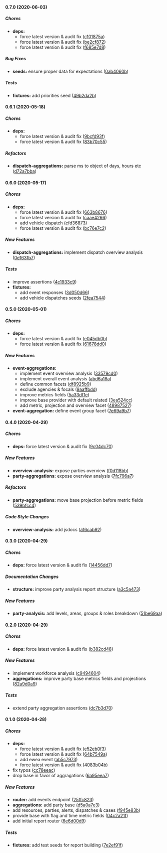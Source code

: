 #### 0.7.0 (2020-06-03)

##### Chores

* **deps:**
  *  force latest version & audit fix ([c101875a](https://github.com/codetanzania/ewea-reports/commit/c101875ab694464831dfb479b6bdf939a3be6dad))
  *  force latest version & audit fix ([be2cf872](https://github.com/codetanzania/ewea-reports/commit/be2cf87257fdc3bccb2f6a3fe22f5996eefa9412))
  *  force latest version & audit fix ([f685e7d8](https://github.com/codetanzania/ewea-reports/commit/f685e7d8a01a7bd993cada7070cfd17396ce8644))

##### Bug Fixes

* **seeds:**  ensure proper data for expectations ([0ab4060b](https://github.com/codetanzania/ewea-reports/commit/0ab4060b6ae74de06108defa26817f734286eb3c))

##### Tests

* **fixtures:**  add priorities seed ([49b2da2b](https://github.com/codetanzania/ewea-reports/commit/49b2da2b97933efe1496e302bdcb7204bcfa13fd))

#### 0.6.1 (2020-05-18)

##### Chores

* **deps:**
  *  force latest version & audit fix ([9bcfd93f](https://github.com/codetanzania/ewea-reports/commit/9bcfd93f58bfd354724ddafd1f5208a70b2abb7b))
  *  force latest version & audit fix ([83b70c55](https://github.com/codetanzania/ewea-reports/commit/83b70c554dc89e9630bfc06ba1d850f2afacd0a9))

##### Refactors

* **dispatch-aggregations:**  parse ms to object of days, hours etc ([d72a7bba](https://github.com/codetanzania/ewea-reports/commit/d72a7bba189deb9fd71cd3f722d1779a4c431ec1))

#### 0.6.0 (2020-05-17)

##### Chores

* **deps:**
  *  force latest version & audit fix ([663b8676](https://github.com/codetanzania/ewea-reports/commit/663b8676dcf96d01f95d317741a050616df730bd))
  *  force latest version & audit fix ([caae4266](https://github.com/codetanzania/ewea-reports/commit/caae426648eda73daad332e04b7be4b352073261))
  *  add vehicle dispatch ([cfd36873](https://github.com/codetanzania/ewea-reports/commit/cfd36873137aa5c582fa04370e84a61556d5657e))
  *  force latest version & audit fix ([bc76e7c2](https://github.com/codetanzania/ewea-reports/commit/bc76e7c217e951c704428524ca969b930441ea7c))

##### New Features

* **dispatch-aggregations:**  implement dispatch overview analysis ([0e163fb7](https://github.com/codetanzania/ewea-reports/commit/0e163fb7b1a676162c1616c3804fee3a36c09734))

##### Tests

*  improve assertions ([4c1933c9](https://github.com/codetanzania/ewea-reports/commit/4c1933c91c26630777c4fc2236eb3e5562fa9062))
* **fixtures:**
  *  add event responses ([3d050d66](https://github.com/codetanzania/ewea-reports/commit/3d050d663c4519da39d571960bbfa20bde22926c))
  *  add vehicle dispatches seeds ([2fea7544](https://github.com/codetanzania/ewea-reports/commit/2fea7544505253da417c4a4f9e44a2c32bb0bdb3))

#### 0.5.0 (2020-05-01)

##### Chores

* **deps:**
  *  force latest version & audit fix ([e045db0b](https://github.com/codetanzania/ewea-reports/commit/e045db0b458c85aa034d674ec19a19449327ab23))
  *  force latest version & audit fix ([61678dd0](https://github.com/codetanzania/ewea-reports/commit/61678dd0cb9f3e076b75424b7fd4acd9b21ba804))

##### New Features

* **event-aggregations:**
  *  implement event overview analysis ([33579cd0](https://github.com/codetanzania/ewea-reports/commit/33579cd0ea9004ea75fb55dfce1969323e82e94c))
  *  implement overall event analysis ([abd6a18a](https://github.com/codetanzania/ewea-reports/commit/abd6a18ac3a27df3492f0db4ea2d9010bd6307e9))
  *  define common facets ([df8925b9](https://github.com/codetanzania/ewea-reports/commit/df8925b90b96c7c77b4122c6c2ab1991b610bc7c))
  *  exclude agencies & focals ([9aaffbdd](https://github.com/codetanzania/ewea-reports/commit/9aaffbddd71e4f46f5abd179bfeeb9fe5dccfc20))
  *  improve metrics fields ([5a33df1e](https://github.com/codetanzania/ewea-reports/commit/5a33df1e16c8ea98617bbf07fdecc29ca9d2779f))
  *  improve base provider with default related ([3ea524cc](https://github.com/codetanzania/ewea-reports/commit/3ea524cc7d28a4096e7da537232943ac6be15639))
  *  add metric, projection and overview facet ([48987527](https://github.com/codetanzania/ewea-reports/commit/4898752758c00a030a826d42887b1e44d72c8dc0))
* **event-aggregation:**  define event group facet ([7e69a9b7](https://github.com/codetanzania/ewea-reports/commit/7e69a9b744180a4254953862332744a8085e3e61))

#### 0.4.0 (2020-04-29)

##### Chores

* **deps:**  force latest version & audit fix ([9c04dc70](https://github.com/codetanzania/ewea-reports/commit/9c04dc7056063835a0d78f08e5dda8a297ad2760))

##### New Features

* **overview-analysis:**  expose parties overview ([f0d118bb](https://github.com/codetanzania/ewea-reports/commit/f0d118bb3b4cac32feb271b7c6514cc06f8d3f75))
* **party-aggregations:**  expose overview analysis ([7fc796a7](https://github.com/codetanzania/ewea-reports/commit/7fc796a720bb7b63a2d56a1515e4dda469c588a7))

##### Refactors

* **party-aggregations:**  move base projection before metric fields ([539bfcc4](https://github.com/codetanzania/ewea-reports/commit/539bfcc47e72a5577c8d7614220ee3b626203e76))

##### Code Style Changes

* **overview-analysis:**  add jsdocs ([a16cab92](https://github.com/codetanzania/ewea-reports/commit/a16cab92a0af4a03fc861a7d402659a6d16a4602))

#### 0.3.0 (2020-04-29)

##### Chores

* **deps:**  force latest version & audit fix ([14456dd7](https://github.com/codetanzania/ewea-reports/commit/14456dd720c0e96221b68da73736f7c669ce429f))

##### Documentation Changes

* **structure:**  improve party analysis report structure ([a3c5a473](https://github.com/codetanzania/ewea-reports/commit/a3c5a473d54095ce7dcf57ccac1162529d9b8789))

##### New Features

* **party-analysis:**  add levels, areas, groups & roles breakdown ([51be69aa](https://github.com/codetanzania/ewea-reports/commit/51be69aa638987f51c46e2ef60e975a5bb27f1fe))

#### 0.2.0 (2020-04-29)

##### Chores

* **deps:**  force latest version & audit fix ([b382cd48](https://github.com/codetanzania/ewea-reports/commit/b382cd484244bda168578d69f78b67e55e682fdc))

##### New Features

*  implement workforce analysis ([c9494604](https://github.com/codetanzania/ewea-reports/commit/c9494604b446b8b028db4c29deecc3f0853af73f))
* **aggregations:**  improve party base metrics fields and projections ([82a9d0a9](https://github.com/codetanzania/ewea-reports/commit/82a9d0a99dd4462ce91717ee1c5a801585515199))

##### Tests

*  extend party aggregation assertions ([dc7b3d70](https://github.com/codetanzania/ewea-reports/commit/dc7b3d70cbb2e56800b4418f0a6a1965023cac01))

#### 0.1.0 (2020-04-28)

##### Chores

* **deps:**
  *  force latest version & audit fix ([e52eb0f3](https://github.com/codetanzania/ewea-reports/commit/e52eb0f3ff476090d4b662478e04fdd94b5ca8ec))
  *  force latest version & audit fix ([64b7549a](https://github.com/codetanzania/ewea-reports/commit/64b7549a27f127ffc48f20a5c44dcd97756529d7))
  *  add ewea event ([ab5c7973](https://github.com/codetanzania/ewea-reports/commit/ab5c7973f4b86e52d25ae0cf9e057bbf56632d9b))
  *  force latest version & audit fix ([4083b04b](https://github.com/codetanzania/ewea-reports/commit/4083b04bf8769066592a2781486290882dcecd0b))
*  fix typos ([cc78eeac](https://github.com/codetanzania/ewea-reports/commit/cc78eeac87482b9a87168ddcadff93a39ad5ca90))
*  drop base in favor of aggragations ([6a95eea7](https://github.com/codetanzania/ewea-reports/commit/6a95eea7ceb4a47ab2af330465e00be571c67ccf))

##### New Features

* **router:**  add events endpoint ([25ffc823](https://github.com/codetanzania/ewea-reports/commit/25ffc82362fd3313970f5e7ec76da211cae7ef79))
* **aggregations:**  add party base ([d5a0a7e3](https://github.com/codetanzania/ewea-reports/commit/d5a0a7e3e22a4cd0811b920eb89466a0d5006887))
*  add resources, parties, alerts, dispatches & cases ([f945e83b](https://github.com/codetanzania/ewea-reports/commit/f945e83b8ddf73c91974f93780aa9367b6a59a87))
*  provide base with flag and time metric fields ([04c2a21f](https://github.com/codetanzania/ewea-reports/commit/04c2a21f97f766d35fb17831c40da163b3373b5e))
*  add initial report router ([6e6d00d9](https://github.com/codetanzania/ewea-reports/commit/6e6d00d9ae7c16b106e18a075d4692da46bc239c))

##### Tests

* **fixtures:**  add test seeds for report building ([7e2ef91f](https://github.com/codetanzania/ewea-reports/commit/7e2ef91f517c5a357981269d882d78213cef1ae1))

